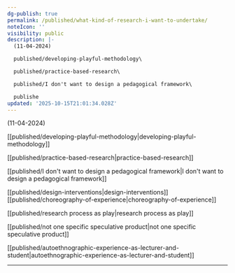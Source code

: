 ```yaml
---
dg-publish: true
permalink: /published/what-kind-of-research-i-want-to-undertake/
noteIcon: ''
visibility: public
description: |-
  (11-04-2024)

  published/developing-playful-methodology\

  published/practice-based-research\

  published/I don't want to design a pedagogical framework\

  publishe
updated: '2025-10-15T21:01:34.028Z'
---
```


(11-04-2024)

[[published/developing-playful-methodology\|developing-playful-methodology]]

[[published/practice-based-research\|practice-based-research]]

[[published/I don't want to design a pedagogical framework\|I don't want to design a pedagogical framework]]

[[published/design-interventions\|design-interventions]]
[[published/choreography-of-experience\|choreography-of-experience]]

[[published/research process as play\|research process as play]] 

[[published/not one specific speculative product\|not one specific speculative product]]

[[published/autoethnographic-experience-as-lecturer-and-student\|autoethnographic-experience-as-lecturer-and-student]]

---
